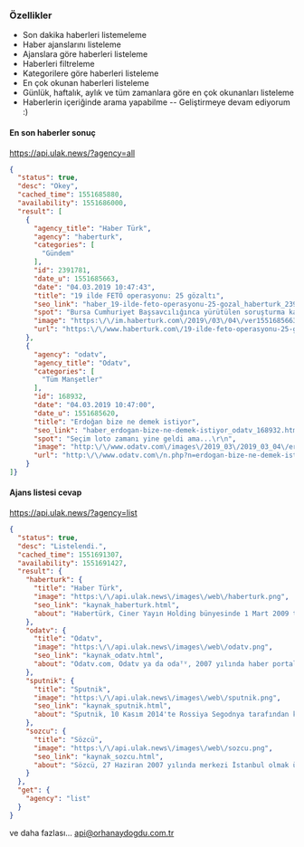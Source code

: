 
### Özellikler

- Son dakika haberleri listemeleme
- Haber ajanslarını listeleme
- Ajanslara göre haberleri listeleme
- Haberleri filtreleme
- Kategorilere göre haberleri listeleme
- En çok okunan haberleri listeleme
- Günlük, haftalık, aylık ve tüm zamanlara göre en çok okunanları listeleme
- Haberlerin içeriğinde arama yapabilme
-- Geliştirmeye devam ediyorum :)


#### En son haberler sonuç
https://api.ulak.news/?agency=all

```json
{
  "status": true,
  "desc": "Okey",
  "cached_time": 1551685880,
  "availability": 1551686000,
  "result": [
    {
      "agency_title": "Haber Türk",
      "agency": "haberturk",
      "categories": [
        "Gündem"
      ],
      "id": 2391781,
      "date_u": 1551685663,
      "date": "04.03.2019 10:47:43",
      "title": "19 ilde FETÖ operasyonu: 25 gözaltı",
      "seo_link": "haber_19-ilde-feto-operasyonu-25-gozal_haberturk_2391781.html",
      "spot": "Bursa Cumhuriyet Başsavcılığınca yürütülen soruşturma kapsamında, ardışık olarak arandıkları tespit edilen ve haklarında yakalama kararı verilen 50 zanlıdan 25'i gözaltına alındı",
      "image": "https:\/\/im.haberturk.com\/2019\/03\/04\/ver1551685663\/2391781_htmansetyeni.jpg",
      "url": "https:\/\/www.haberturk.com\/19-ilde-feto-operasyonu-25-gozalti-2391781"
    },
    {
      "agency": "odatv",
      "agency_title": "Odatv",
      "categories": [
        "Tüm Manşetler"
      ],
      "id": 168932,
      "date": "04.03.2019 10:47:00",
      "date_u": 1551685620,
      "title": "Erdoğan bize ne demek istiyor",
      "seo_link": "haber_erdogan-bize-ne-demek-istiyor_odatv_168932.html",
      "spot": "Seçim loto zamanı yine geldi ama...\r\n",
      "image": "http:\/\/www.odatv.com\/images\/2019_03\/2019_03_04\/erdogan-bize-ne-demek-istiyor-04031951_m2.jpg",
      "url": "http:\/\/www.odatv.com\/n.php?n=erdogan-bize-ne-demek-istiyor-04031951"
    }
]}
```
#### Ajans listesi cevap
https://api.ulak.news/?agency=list

```json
{
  "status": true,
  "desc": "Listelendi.",
  "cached_time": 1551691307,
  "availability": 1551691427,
  "result": {
    "haberturk": {
      "title": "Haber Türk",
      "image": "https:\/\/api.ulak.news\/images\/web\/haberturk.png",
      "seo_link": "kaynak_haberturk.html",
      "about": "Habertürk, Ciner Yayın Holding bünyesinde 1 Mart 2009 tarihinde yayın hayatına başlayan günlük gazeteydi. Son sayısı 5 Temmuz 2018'de çıktı. "
    },
    "odatv": {
      "title": "Odatv",
      "image": "https:\/\/api.ulak.news\/images\/web\/odatv.png",
      "seo_link": "kaynak_odatv.html",
      "about": "Odatv.com, Odatv ya da odaᵀⱽ, 2007 yılında haber portalı olarak yayın yaşamına başlayan Web sitesi. İmtiyaz sahibi kişisi Soner Yalçın'dır. "
    },
    "sputnik": {
      "title": "Sputnik",
      "image": "https:\/\/api.ulak.news\/images\/web\/sputnik.png",
      "seo_link": "kaynak_sputnik.html",
      "about": "Sputnik, 10 Kasım 2014'te Rossiya Segodnya tarafından kurulan Moskova merkezli uluslararası medya kuruluşu. Dünyanın farklı bölgelerinde ofisleri bulunmaktadır. Sputnik, yayınlarını 34 ülkeyi kapsayan 130 şehirde, günde toplam 800 saatin üzerinde internet sitesinden ve radyo istasyonlarından yapar. "
    },
    "sozcu": {
      "title": "Sözcü",
      "image": "https:\/\/api.ulak.news\/images\/web\/sozcu.png",
      "seo_link": "kaynak_sozcu.html",
      "about": "Sözcü, 27 Haziran 2007 yılında merkezi İstanbul olmak üzere kurulmuş gazete."
    }
  },
  "get": {
    "agency": "list"
  }
}
```

ve daha fazlası...
api@orhanaydogdu.com.tr
